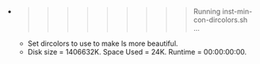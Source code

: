 * >>>>>>>>> Running inst-min-con-dircolors.sh ...
  * Set dircolors to use  to make ls more beautiful.
  * Disk size = 1406632K. Space Used = 24K. Runtime = 00:00:00:00.
